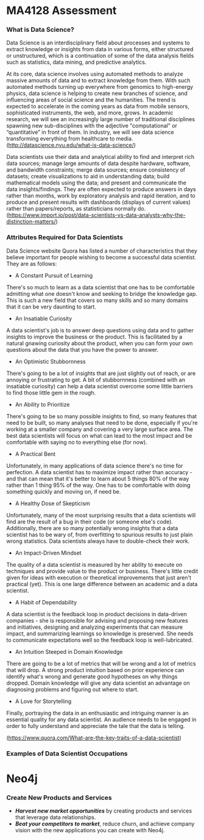 MA4128 Assessment
=================================
### What is Data Science?

Data Science is an interdisciplinary field about processes and systems to extract knowledge or insights from data in various forms, either structured or unstructured, which is a continuation of some of the data analysis fields such as statistics, data mining, and predictive analytics.

At its core, data science involves using automated methods to analyze massive amounts of data and to extract knowledge from them. With such automated methods turning up everywhere from genomics to high-energy physics, data science is helping to create new branches of science, and influencing areas of social science and the humanities. The trend is expected to accelerate in the coming years as data from mobile sensors, sophisticated instruments, the web, and more, grows. In academic research, we will see an increasingly large number of traditional disciplines spawning new sub-disciplines with the adjective "computational" or “quantitative” in front of them. In industry, we will see data science transforming everything from healthcare to media. (http://datascience.nyu.edu/what-is-data-science/)

Data scientists use their data and analytical ability to find and interpret rich data sources; manage large amounts of data despite hardware, software, and bandwidth constraints; merge data sources; ensure consistency of datasets; create visualizations to aid in understanding data; build mathematical models using the data; and present and communicate the data insights/findings. They are often expected to produce answers in days rather than months, work by exploratory analysis and rapid iteration, and to produce and present results with dashboards (displays of current values) rather than papers/reports, as statisticians normally do. (https://www.import.io/post/data-scientists-vs-data-analysts-why-the-distinction-matters/)

### Attributes Required for Data Scientists

Data Science website Quora has listed a number of characteristics that they believe important for people wishing to become a successful data scientist. They are as follows:

- A Constant Pursuit of Learning

There's so much to learn as a data scientist that one has to be comfortable admitting what one doesn't know and seeking to bridge the knowledge gap. This is such a new field that covers so many skills and so many domains that it can be very daunting to start.

- An Insatiable Curiosity

A data scientist's job is to answer deep questions using data and to gather insights to improve the business or the product. This is facilitated by a natural gnawing curiosity about the product, when you can form your own questions about the data that you have the power to answer.

- An Optimistic Stubbornness

There's going to be a lot of insights that are just slightly out of reach, or are annoying or frustrating to get. A bit of stubbornness (combined with an insatiable curiosity) can help a data scientist overcome some little barriers to find those little gem in the rough.

- An Ability to Prioritize

There's going to be so many possible insights to find, so many features that need to be built, so many analyses that need to be done, especially if you're working at a smaller company and covering a very large surface area. The best data scientists will focus on what can lead to the most impact and be comfortable with saying no to everything else (for now).

- A Practical Bent

Unfortunately, in many applications of data science there's no time for perfection. A data scientist has to maximize impact rather than accuracy - and that can mean that it's better to learn about 5 things 80% of the way rather than 1 thing 95% of the way. One has to be comfortable with doing something quickly and moving on, if need be.

- A Healthy Dose of Skepticism

Unfortunately, many of the most surprising results that a data scientists will find are the result of a bug in their code (or someone else's code). Additionally, there are so many potentially wrong insights that a data scientist has to be wary of, from overfitting to spurious results to just plain wrong statistics. Data scientists always have to double-check their work.

- An Impact-Driven Mindset

The quality of a data scientist is measured by her ability to execute on techniques and provide value to the product or business. There's little credit given for ideas with execution or theoretical improvements that just aren't practical (yet). This is one large difference between an academic and a data scientist.

- A Habit of Dependability

A data scientist is the feedback loop in product decisions in data-driven companies - she is responsible for advising and proposing new features and initiatives, designing and analyzing experiments that can measure impact, and summarizing learnings so knowledge is preserved. She needs to communicate expectations well so the feedback loop is well-lubricated.

- An Intuition Steeped in Domain Knowledge

There are going to be a lot of metrics that will be wrong and a lot of metrics that will drop. A strong product intuition based on prior experience can identify what's wrong and generate good hypotheses on why things dropped. Domain knowledge will give any data scientist an advantage on diagnosing problems and figuring out where to start.

- A Love for Storytelling

Finally, portraying the data in an enthusiastic and intriguing manner is an essential quality for any data scientist. An audience needs to be engaged in order to fully understand and appreciate the tale that the data is telling.

(https://www.quora.com/What-are-the-key-traits-of-a-data-scientist)

### Examples of Data Scientist Occupations



Neo4j
=================================
### Create New Products and Services

- ***Harvest new market opportunities*** by creating products and services that leverage data relationships.
- ***Beat your competitors to market***, reduce churn, and achieve company vision with the new applications you can create with Neo4j.

